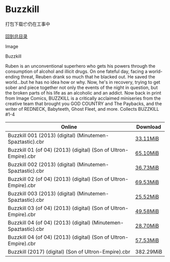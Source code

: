 # Buzzkill

打包下载📦仍在工事中

[回到总目录](/Catalogs.md)

Image

Buzzkill

Ruben is an unconventional superhero who gets his powers through the consumption of alcohol and illicit drugs. On one fateful day, facing a world-ending threat, Reuben drank so much that he blacked out. He saved the world...but he has no idea how or why. Now, he's in recovery, trying to get sober and piece together not only the events of the night in question, but the broken parts of his life as an alcoholic and an addict. Now back in print from Image Comics, BUZZKILL is a critically acclaimed miniseries from the creative team that brought you GOD COUNTRY and The Paybacks, and the writer of REDNECK, Babyteeth, Ghost Fleet, and more. Collects BUZZKILL #1-4





Online | Download
--- | ---
Buzzkill 001 (2013) (digital) (Minutemen-Spaztastic).cbr | [33.11MiB](https://pan.baidu.com/s/1qXIwp7e#list/path=%2F0-Day%20Week%20of%202013%20Q3%2F0-Day%20Week%20of%202013.09.18%2F%E3%82%A6%E3%82%B1%E3%82%B5%E3%82%AF%E3%82%B5%E3%82%AF%E3%82%B1%E3%82%A4%E3%82%AA%E3%82%B1%E3%82%BF%E3%82%AD%E3%82%B7%E3%82%B9%E3%82%BB%E3%82%A6%E3%82%BD%E3%82%A4%E3%82%BD%E3%82%A2%E3%82%AF%E3%82%AB%E3%82%AB%E3%82%B3%E3%82%B3%E3%82%B5%E3%82%BF%E3%82%A8%E3%82%A2%E3%82%AF%E3%82%B1%E3%82%BB&parentPath=%2F0-Day%20Week%20of%202013%20Q3)
Buzzkill 01 (of 04) (2013) (digital) (Son of Ultron-Empire).cbr | [65.10MiB](https://pan.baidu.com/s/1qXIwp7e#list/path=%2F0-Day%20Week%20of%202013%20Q3%2F0-Day%20Week%20of%202013.09.18%2F%E3%82%BB%E3%82%B9%E3%82%AA%E3%82%B1%E3%82%BD%E3%82%A8%E3%82%AD%E3%82%AA%E3%82%AD%E3%82%A6%E3%82%A4%E3%82%B5%E3%82%AF%E3%82%B7%E3%82%B5%E3%82%BB%E3%82%A4%E3%82%B9%E3%82%A2%E3%82%B1%E3%82%A4%E3%82%B9%E3%82%A6%E3%82%B1%E3%82%AB%E3%82%B1%E3%82%BB%E3%82%A8%E3%82%BD%E3%82%AF%E3%82%B1%E3%82%AB&parentPath=%2F0-Day%20Week%20of%202013%20Q3)
Buzzkill 002 (2013) (digital) (Minutemen-Spaztastic).cbr | [36.73MiB](https://pan.baidu.com/s/1miBZheo#list/path=%2F0-Day%20Week%20of%202013%20Q4%2F0-Day%20Week%20of%202013.10.16%2F%E3%82%AD%E3%82%B7%E3%82%AF%E3%82%B1%E3%82%AF%E3%82%AF%E3%82%B3%E3%82%BD%E3%82%B7%E3%82%AA%E3%82%AF%E3%82%AF%E3%82%B9%E3%82%BD%E3%82%BB%E3%82%B5%E3%82%AA%E3%82%AB%E3%82%BB%E3%82%AD%E3%82%AA%E3%82%AD%E3%82%AD%E3%82%AB%E3%82%B9%E3%82%AD%E3%82%AA%E3%82%B9%E3%82%B1%E3%82%B3%E3%82%AD%E3%82%BD&parentPath=%2F0-Day%20Week%20of%202013%20Q4)
Buzzkill 02 (of 04) (2013) (digital) (Son of Ultron-Empire).cbr | [69.53MiB](https://pan.baidu.com/s/1miBZheo#list/path=%2F0-Day%20Week%20of%202013%20Q4%2F0-Day%20Week%20of%202013.10.16%2F%E3%82%B9%E3%82%BD%E3%82%AA%E3%82%A2%E3%82%A6%E3%82%BB%E3%82%A4%E3%82%AA%E3%82%B1%E3%82%BD%E3%82%B9%E3%82%B5%E3%82%A6%E3%82%B5%E3%82%A2%E3%82%AF%E3%82%BD%E3%82%AF%E3%82%B5%E3%82%B5%E3%82%BD%E3%82%AB%E3%82%A4%E3%82%AD%E3%82%AA%E3%82%AF%E3%82%AA%E3%82%B9%E3%82%A2%E3%82%A2%E3%82%BD%E3%82%BB&parentPath=%2F0-Day%20Week%20of%202013%20Q4)
Buzzkill 003 (2013) (digital) (Minutemen-Spaztastic).cbr | [25.52MiB](https://pan.baidu.com/s/1o8IaFrk#list/path=%2F0-Day%20Week%20of%202013%20Q4%2F0-Day%20Week%20of%202013.11.20%2F%E3%82%AD%E3%82%B7%E3%82%AA%E3%82%BF%E3%82%A4%E3%82%B3%E3%82%BD%E3%82%AD%E3%82%AD%E3%82%AD%E3%82%AA%E3%82%B5%E3%82%A8%E3%82%AD%E3%82%A2%E3%82%AB%E3%82%B7%E3%82%B9%E3%82%B3%E3%82%B3%E3%82%AA%E3%82%A6%E3%82%A8%E3%82%A6%E3%82%A8%E3%82%BD%E3%82%B9%E3%82%A8%E3%82%A8%E3%82%B7%E3%82%B1%E3%82%B1&parentPath=%2F0-Day%20Week%20of%202013%20Q4)
Buzzkill 03 (of 04) (2013) (digital) (Son of Ultron-Empire).cbr | [49.58MiB](https://pan.baidu.com/s/1o8IaFrk#list/path=%2F0-Day%20Week%20of%202013%20Q4%2F0-Day%20Week%20of%202013.11.20%2F%E3%82%B1%E3%82%B7%E3%82%A2%E3%82%AA%E3%82%BD%E3%82%AF%E3%82%BB%E3%82%BD%E3%82%B9%E3%82%B1%E3%82%B1%E3%82%B3%E3%82%AD%E3%82%BB%E3%82%AF%E3%82%BB%E3%82%B5%E3%82%B1%E3%82%BD%E3%82%AF%E3%82%BF%E3%82%A4%E3%82%AA%E3%82%AA%E3%82%B3%E3%82%BF%E3%82%AD%E3%82%A8%E3%82%A2%E3%82%AA%E3%82%AB%E3%82%B5&parentPath=%2F0-Day%20Week%20of%202013%20Q4)
Buzzkill 04 (of 04) (2013) (digital) (Minutemen-Spaztastic).cbr | [28.70MiB](https://pan.baidu.com/s/1mi03MOS#list/path=%2F0-Day%20Week%20of%202013%20Q4%2F0-Day%20Week%20of%202013.12.18%2F%E3%82%B1%E3%82%AB%E3%82%BB%E3%82%B1%E3%82%A6%E3%82%B1%E3%82%BB%E3%82%AD%E3%82%B7%E3%82%B9%E3%82%A6%E3%82%A6%E3%82%BF%E3%82%B3%E3%82%A8%E3%82%B5%E3%82%A6%E3%82%B7%E3%82%B3%E3%82%AA%E3%82%A8%E3%82%BD%E3%82%B1%E3%82%B5%E3%82%AA%E3%82%B5%E3%82%AB%E3%82%BD%E3%82%AF%E3%82%BF%E3%82%BB%E3%82%BD&parentPath=%2F0-Day%20Week%20of%202013%20Q4)
Buzzkill 04 (of 04) (2013) (digital) (Son of Ultron-Empire).cbr | [57.53MiB](https://pan.baidu.com/s/1mi03MOS#list/path=%2F0-Day%20Week%20of%202013%20Q4%2F0-Day%20Week%20of%202013.12.18%2F%E3%82%AA%E3%82%AB%E3%82%A2%E3%82%B1%E3%82%AB%E3%82%AF%E3%82%A2%E3%82%B9%E3%82%BB%E3%82%A6%E3%82%AD%E3%82%B3%E3%82%A4%E3%82%BD%E3%82%AD%E3%82%B5%E3%82%B9%E3%82%A2%E3%82%B9%E3%82%B9%E3%82%AD%E3%82%AB%E3%82%AD%E3%82%AA%E3%82%BF%E3%82%B9%E3%82%B5%E3%82%AD%E3%82%B1%E3%82%B7%E3%82%A2%E3%82%BB&parentPath=%2F0-Day%20Week%20of%202013%20Q4)
Buzzkill (2017) (digital) (Son of Ultron-Empire).cbr | 382.29MiB